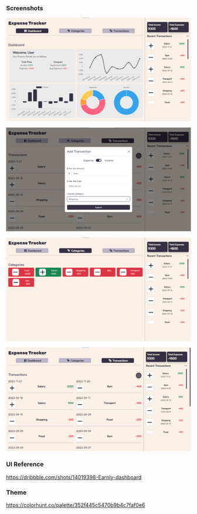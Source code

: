 ### Screenshots
<p align="center"><img src="./screenshots/dashboard.png"></p>
<p align="center"><img src="./screenshots/add.png"></p>
<p align="center"><img src="./screenshots/categories.png"></p>
<p align="center"><img src="./screenshots/transactions.png"></p>

### UI Reference
https://dribbble.com/shots/14019398-Earnly-dashboard

### Theme
https://colorhunt.co/palette/352f445c5470b9b4c7faf0e6
